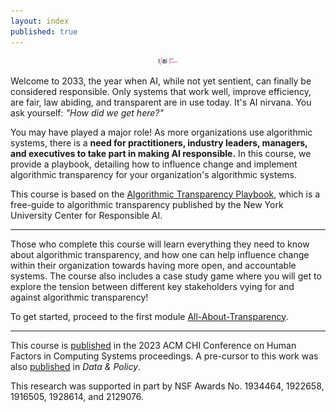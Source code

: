 ```yaml
---
layout: index
published: true
---
```


<center><img src="img/rai_logo.png" alt="RAI Logo" width="6%"/></center>

Welcome to 2033, the year when AI, while not yet sentient, can finally be considered responsible. Only systems that work well, improve efficiency, are fair, law abiding, and transparent are in use today. It's AI nirvana. You ask yourself: _"How did we get here?"_

You may have played a major role! As more organizations use algorithmic systems, there is a **need for practitioners, industry leaders, managers, and executives to take part in making AI responsible.** In this course, we provide a playbook, detailing how to influence change and implement algorithmic transparency for your organization's algorithmic systems.

This course is based on the <a href="https://dataresponsibly.github.io/algorithmic-transparency-playbook/resources/transparency_playbook_camera_ready.pdf" target="_blank">Algorithmic Transparency Playbook</a>, which is a free-guide to algorithmic transparency published by the New York University Center for Responsible AI.

<hr>

Those who complete this course will learn everything they need to know about algorithmic transparency, and how one can help influence change within their organization towards having more open, and accountable systems. The course also includes a case study game where you will get to explore the tension between different key stakeholders vying for and against algorithmic transparency!

To get started, proceed to the first module [All-About-Transparency](https://dataresponsibly.github.io/algorithmic-transparency-playbook/modules/all-about-transparency/index/).

<hr>

This course is <a href="https://doi.org/3544549.3574169" target="_blank">published</a> in the 2023 ACM CHI Conference on Human Factors in Computing Systems proceedings. A pre-cursor to this work was also <a href="https://www.cambridge.org/core/journals/data-and-policy/article/think-about-the-stakeholders-first-toward-an-algorithmic-transparency-playbook-for-regulatory-compliance/10D7F194DB250DDF3A30471B5CEB9326" target="_blank">published</a> in _Data & Policy_.

This research was supported in part by NSF Awards No. 1934464, 1922658, 1916505, 1928614, and 2129076.